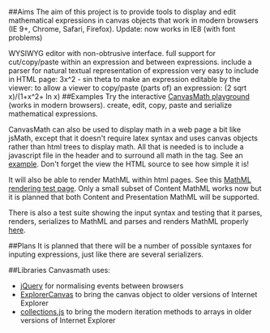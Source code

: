 ﻿##Aims
The aim of this project is to provide tools to display and edit mathematical expressions in canvas objects that work in modern browsers (IE 9+, Chrome, Safari, Firefox). Update: now works in IE8 (with font problems)

WYSIWYG editor with non-obtrusive interface.
full support for cut/copy/paste within an expression and between expressions.
include a parser for natural textual representation of expression
very easy to include in HTML page: <cvm>3x^2 - sin theta</cvm>
to make an expression editable by the viewer: <cvm editable=true></cvm>
to allow a viewer to copy/paste (parts of) an expression: <cvm selectable=true>(2 sqrt x)/(1+x^2+ ln x)</cvm>
##Examples
Try the interactive [CanvasMath playground](http://www.marooned.org.uk/~arno/cvm/test.html) (works in modern browsers). create, edit, copy, paste and serialize mathematical expressions.

CanvasMath can also be used to display math in a web page a bit like jsMath, except that it doesn't require latex syntax and uses canvas objects rather than html trees to display math. All that is needed is to include a javascript file in the header and to surround all math in the <cvm> tag. See an [example](http://www.marooned.org.uk/~arno/cvm/inlinetest.html). Don't forget the view the HTML source to see how simple it is!

It will also be able to render MathML within html pages. See this [MathML rendering test page](http://www.marooned.org.uk/~arno/cvm/mathmltest.html). Only a small subset of Content MathML works now but it is planned that both Content and Presentation MathML will be supported.

There is also a test suite showing the input syntax and testing that it parses, renders, serializes to MathML and parses and renders MathML properly [here](http://www.marooned.org.uk/~arno/cvm/testsuite.html).

##Plans
It is planned that there will be a number of possible syntaxes for inputing expressions, just like there are several serializers.

##Libraries
Canvasmath uses:

* [jQuery](http://jquery.com/) for normalising events between browsers
* [ExplorerCanvas](http://code.google.com/p/explorercanvas) to bring the canvas object to older versions of Internet Explorer
* [collections.js](https://github.com/osteele/collections-js) to bring the modern iteration methods to arrays in older versions of Internet Explorer